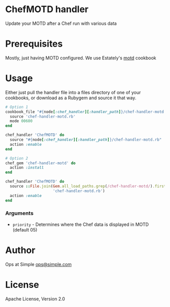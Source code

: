 # ChefMOTD handler
Update your MOTD after a Chef run with various data

# Prerequisites
Mostly, just having MOTD configured. We use Estately's [motd](https://github.com/estately/cookbooks/tree/master/motd) cookbook

# Usage
Either just pull the handler file into a files directory of one of your
cookbooks, or download as a Rubygem and source it that way.

```ruby
# Option 1
cookbook_file "#{node[:chef_handler][:handler_path]}/chef-handler-motd.rb" do
  source 'chef-handler-motd.rb'
  mode 00600
end

chef_handler 'ChefMOTD' do
  source "#{node[:chef_handler][:handler_path]}/chef-handler-motd.rb"
  action :enable
end

# Option 2
chef_gem 'chef-handler-motd' do
  action :install
end

chef_handler 'ChefMOTD' do
  source ::File.join(Gem.all_load_paths.grep(/chef-handler-motd/).first,
                     'chef-handler-motd.rb')
  action :enable
end
```

### Arguments
* `priority` - Determines where the Chef data is displayed in MOTD (default 05)

# Author
Ops at Simple <ops@simple.com>

# License
Apache License, Version 2.0

